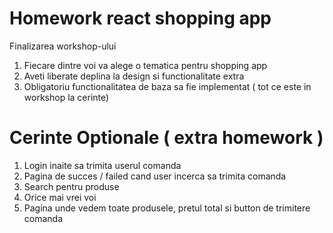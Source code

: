 # Homework react shopping app

Finalizarea workshop-ului 

1. Fiecare dintre voi va alege o tematica pentru shopping app
2. Aveti liberate deplina la design si functionalitate extra 
3. Obligatoriu functionalitatea de baza sa fie implementat ( tot ce este in workshop la cerinte)

# Cerinte Optionale ( extra homework )

1. Login inaite sa trimita userul comanda
2. Pagina de succes / failed cand user incerca sa trimita comanda
3. Search pentru produse
4. Orice mai vrei voi 
5. Pagina unde vedem toate produsele, pretul total si button de trimitere comanda
